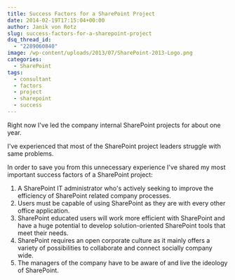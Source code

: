 ```yaml
---
title: Success Factors for a SharePoint Project
date: 2014-02-19T17:15:04+00:00
author: Janik von Rotz
slug: success-factors-for-a-sharepoint-project
dsq_thread_id:
  - "2289060840"
image: /wp-content/uploads/2013/07/SharePoint-2013-Logo.png
categories:
  - SharePoint
tags:
  - consultant
  - factors
  - project
  - sharepoint
  - success
---
```

Right now I've led the company internal SharePoint projects for about one year.

I've experienced that most of the SharePoint project leaders struggle with same problems.

In order to save you from this unnecessary experience I've shared my most important success factors of a SharePoint project:

<!--more-->

<div>
<ol>
    <li>A SharePoint IT administrator who's actively seeking to improve the efficiency of SharePoint related company processes.</li>
    <li>Users must be capable of using SharePoint as they are with every other office application.</li>
    <li>SharePoint educated users will work more efficient with SharePoint and have a huge potential to develop solution-oriented SharePoint tools that meet their needs.</li>
    <li>SharePoint requires an open corporate culture as it mainly offers a variety of possibilities to collaborate and connect socially company wide.</li>
    <li>The managers of the company have to be aware of and live the ideology of SharePoint.</li>
</ol>
</div>